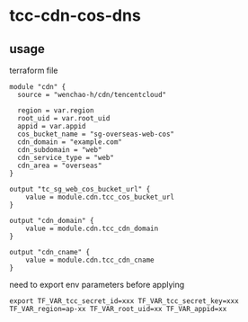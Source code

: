# tcc-cdn-cos-dns
## usage
terraform file
```
module "cdn" {
  source = "wenchao-h/cdn/tencentcloud"

  region = var.region
  root_uid = var.root_uid
  appid = var.appid
  cos_bucket_name = "sg-overseas-web-cos"
  cdn_domain = "example.com"
  cdn_subdomain = "web"
  cdn_service_type = "web"
  cdn_area = "overseas"
}

output "tc_sg_web_cos_bucket_url" {
    value = module.cdn.tcc_cos_bucket_url
}

output "cdn_domain" {
    value = module.cdn.tcc_cdn_domain
}

output "cdn_cname" {
    value = module.cdn.tcc_cdn_cname
}
```

need to export env parameters before applying
```
export TF_VAR_tcc_secret_id=xxx TF_VAR_tcc_secret_key=xxx TF_VAR_region=ap-xx TF_VAR_root_uid=xx TF_VAR_appid=xx
```
